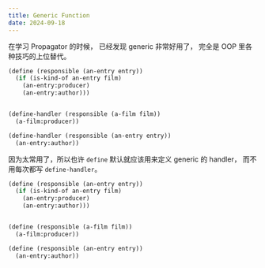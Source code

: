 ```yaml
---
title: Generic Function
date: 2024-09-18
---
```


在学习 Propagator 的时候，
已经发现 generic 非常好用了，
完全是 OOP 里各种技巧的上位替代。

```scheme
(define (responsible (an-entry entry))
  (if (is-kind-of an-entry film)
    (an-entry:producer)
    (an-entry:author)))


(define-handler (responsible (a-film film))
  (a-film:producer))

(define-handler (responsible (an-entry entry))
  (an-entry:author))
```

因为太常用了，所以也许 `define`
默认就应该用来定义 generic 的 handler，
而不用每次都写 `define-handler`。

```scheme
(define (responsible (an-entry entry))
  (if (is-kind-of an-entry film)
    (an-entry:producer)
    (an-entry:author)))


(define (responsible (a-film film))
  (a-film:producer))

(define (responsible (an-entry entry))
  (an-entry:author))
```
